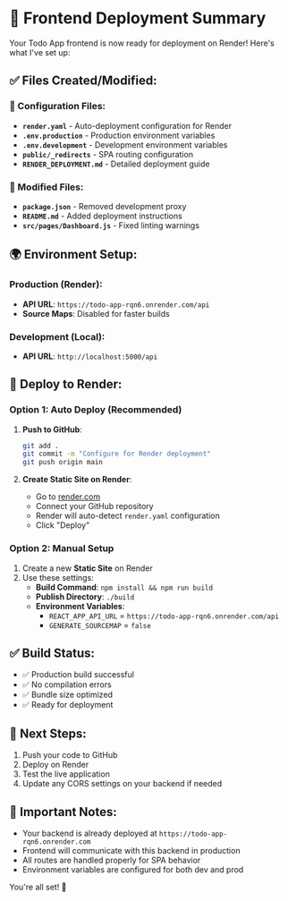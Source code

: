 # 🚀 Frontend Deployment Summary

Your Todo App frontend is now ready for deployment on Render! Here's what I've set up:

## ✅ Files Created/Modified:

### 📁 Configuration Files:
- **`render.yaml`** - Auto-deployment configuration for Render
- **`.env.production`** - Production environment variables
- **`.env.development`** - Development environment variables
- **`public/_redirects`** - SPA routing configuration
- **`RENDER_DEPLOYMENT.md`** - Detailed deployment guide

### 🔧 Modified Files:
- **`package.json`** - Removed development proxy
- **`README.md`** - Added deployment instructions
- **`src/pages/Dashboard.js`** - Fixed linting warnings

## 🌍 Environment Setup:

### Production (Render):
- **API URL**: `https://todo-app-rqn6.onrender.com/api`
- **Source Maps**: Disabled for faster builds

### Development (Local):
- **API URL**: `http://localhost:5000/api`

## 🚀 Deploy to Render:

### Option 1: Auto Deploy (Recommended)
1. **Push to GitHub**:
   ```bash
   git add .
   git commit -m "Configure for Render deployment"
   git push origin main
   ```

2. **Create Static Site on Render**:
   - Go to [render.com](https://render.com)
   - Connect your GitHub repository
   - Render will auto-detect `render.yaml` configuration
   - Click "Deploy"

### Option 2: Manual Setup
1. Create a new **Static Site** on Render
2. Use these settings:
   - **Build Command**: `npm install && npm run build`
   - **Publish Directory**: `./build`
   - **Environment Variables**:
     - `REACT_APP_API_URL` = `https://todo-app-rqn6.onrender.com/api`
     - `GENERATE_SOURCEMAP` = `false`

## ✅ Build Status:
- ✅ Production build successful
- ✅ No compilation errors
- ✅ Bundle size optimized
- ✅ Ready for deployment

## 🔗 Next Steps:
1. Push your code to GitHub
2. Deploy on Render
3. Test the live application
4. Update any CORS settings on your backend if needed

## 📝 Important Notes:
- Your backend is already deployed at `https://todo-app-rqn6.onrender.com`
- Frontend will communicate with this backend in production
- All routes are handled properly for SPA behavior
- Environment variables are configured for both dev and prod

You're all set! 🎉
